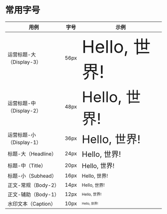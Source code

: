# 常用字号

用例 |字号 | 示例
---|---|---
运营标题-大（Display-3） | 56px | <span style="font-size: 56px">Hello, 世界!</span>
运营标题-中（Display-2） | 48px | <span style="font-size: 48px">Hello, 世界!</span>
运营标题-小（Display-1） | 36px | <span style="font-size: 36px">Hello, 世界!</span>
标题-大（Headline） | 24px | <span style="font-size: 24px">Hello, 世界!</span>
标题-中（Title） | 20px | <span style="font-size: 20px">Hello, 世界!</span>
标题-小（Subhead） | 16px | <span style="font-size: 16px">Hello, 世界!</span>
正文-常规（Body-2） | 14px | <span style="font-size: 14px">Hello, 世界!</span>
正文-辅助（Body-1） | 12px | <span style="font-size: 12px">Hello, 世界!</span>
水印文本（Caption） | 10px | <span style="font-size: 10px">Hello, 世界!</span>
